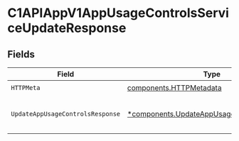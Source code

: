 # C1APIAppV1AppUsageControlsServiceUpdateResponse


## Fields

| Field                                                                                                   | Type                                                                                                    | Required                                                                                                | Description                                                                                             |
| ------------------------------------------------------------------------------------------------------- | ------------------------------------------------------------------------------------------------------- | ------------------------------------------------------------------------------------------------------- | ------------------------------------------------------------------------------------------------------- |
| `HTTPMeta`                                                                                              | [components.HTTPMetadata](../../models/components/httpmetadata.md)                                      | :heavy_check_mark:                                                                                      | N/A                                                                                                     |
| `UpdateAppUsageControlsResponse`                                                                        | [*components.UpdateAppUsageControlsResponse](../../models/components/updateappusagecontrolsresponse.md) | :heavy_minus_sign:                                                                                      | The UpdateAppUsageControlsResponse message contains the updated AppUsageControls object.                |